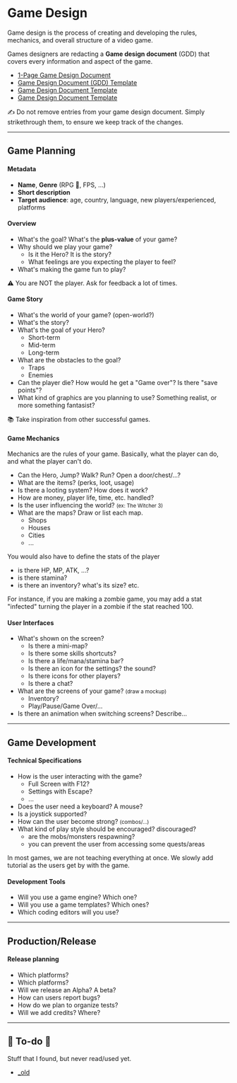 # Game Design

<div class="row row-cols-lg-2"><div>

Game design is the process of creating and developing the rules, mechanics, and overall structure of a video game.

Games designers are redacting a **Game design document** (GDD) that covers every information and aspect of the game.

* [1-Page Game Design Document](https://vitalzigns.itch.io/1-page-gdd)
* [Game Design Document (GDD) Template](https://vitalzigns.itch.io/gdd)
* [Game Design Document Template](https://retrocademedia.itch.io/gddtemplate)
* [Game Design Document Template](https://toddmitchell.itch.io/game-design-document)

✍️ Do not remove entries from your game design document. Simply strikethrough them, to ensure we keep track of the changes. 
</div><div>
</div></div>

<hr class="sep-both">

## Game Planning

<div class="row row-cols-lg-2"><div>

#### Metadata

* **Name**, **Genre** (RPG 🚀, FPS, ...)
* **Short description**
* **Target audience**: age, country, language, new players/experienced, platforms

#### Overview

* What's the goal? What's the **plus-value** of your game?
* Why should we play your game?
    * Is it the Hero? It is the story?
    * What feelings are you expecting the player to feel?
* What's making the game fun to play?

⚠️ You are NOT the player. Ask for feedback a lot of times.

#### Game Story

* What's the world of your game? (open-world?)
* What's the story?
* What's the goal of your Hero?
    * Short-term
    * Mid-term
    * Long-term
* What are the obstacles to the goal?
  * Traps
  * Enemies
* Can the player die? How would he get a "Game over"? Is there "save points"?
* What kind of graphics are you planning to use? Something realist, or more something fantasist?

📚 Take inspiration from other successful games.
</div><div>

#### Game Mechanics

Mechanics are the rules of your game. Basically, what the player can do, and what the player can't do.

* Can the Hero, Jump? Walk? Run? Open a door/chest/...?
* What are the items? (perks, loot, usage)
* Is there a looting system? How does it work?
* How are money, player life, time, etc. handled?
* Is the user influencing the world? <small>(ex: The Witcher 3)</small>
* What are the maps? Draw or list each map.
  * Shops
  * Houses
  * Cities
  * ...

You would also have to define the stats of the player

* is there HP, MP, ATK, ...?
* is there stamina?
* is there an inventory? what's its size? etc.

For instance, if you are making a zombie game, you may add a stat "infected" turning the player in a zombie if the stat reached 100.

#### User Interfaces

* What's shown on the screen?
    * Is there a mini-map?
    * Is there some skills shortcuts?
    * Is there a life/mana/stamina bar?
    * Is there an icon for the settings? the sound?
    * Is there icons for other players?
    * Is there a chat?
* What are the screens of your game? <small>(draw a mockup)</small>
    * Inventory?
    * Play/Pause/Game Over/...
* Is there an animation when switching screens? Describe...
</div></div>

<hr class="sep-both">

## Game Development

<div class="row row-cols-lg-2"><div>

#### Technical Specifications

* How is the user interacting with the game?
    * Full Screen with F12?
    * Settings with Escape?
    * ...
* Does the user need a keyboard? A mouse?
* Is a joystick supported?
* How can the user become strong? <small>(combos/...)</small>
* What kind of play style should be encouraged? discouraged?
  * are the mobs/monsters respawning?
  * you can prevent the user from accessing some quests/areas

In most games, we are not teaching everything at once. We slowly add tutorial as the users get by with the game.
</div><div>

#### Development Tools

* Will you use a game engine? Which one?
* Will you use a game templates? Which ones?
* Which coding editors will you use?
</div></div>

<hr class="sep-both">

## Production/Release

<div class="row row-cols-lg-2"><div>

#### Release planning

* Which platforms?
* Which platforms?
* Will we release an Alpha? A beta?
* How can users report bugs?
* How do we plan to organize tests?
* Will we add credits? Where?
</div><div>
</div></div>

<hr class="sep-both">

## 👻 To-do 👻

Stuff that I found, but never read/used yet.

<div class="row row-cols-lg-2"><div>

* [_old](_old.md)
</div><div>
</div></div>
